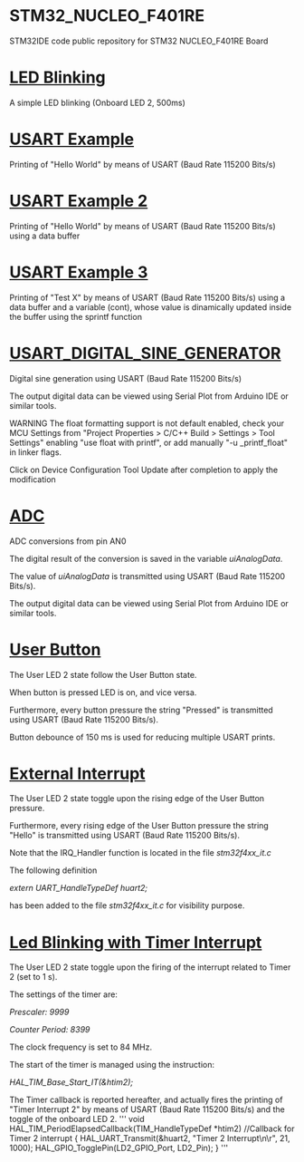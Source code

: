 # STM32_NUCLEO_F401RE
STM32IDE code public repository for STM32 NUCLEO_F401RE Board

# [LED Blinking](https://github.com/maxomous80/STM32_NUCLEO_F401RE/tree/master/LED%20Blinking)

A simple LED blinking (Onboard LED 2, 500ms)

# [USART Example](https://github.com/maxomous80/STM32_NUCLEO_F401RE/tree/master/USART%20Example)

Printing of "Hello World" by means of USART (Baud Rate 115200 Bits/s)

# [USART Example 2](https://github.com/maxomous80/STM32_NUCLEO_F401RE/tree/master/USART%20Example%202)
Printing of "Hello World" by means of USART (Baud Rate 115200 Bits/s) using a data buffer

# [USART Example 3](https://github.com/maxomous80/STM32_NUCLEO_F401RE/tree/master/USART%20Example%203)
Printing of "Test X" by means of USART (Baud Rate 115200 Bits/s) using a data buffer and a variable (cont), whose value is dinamically updated inside the buffer using the sprintf function

# [USART_DIGITAL_SINE_GENERATOR](https://github.com/maxomous80/STM32_NUCLEO_F401RE/tree/master/USART_DIGITAL_SINE_GENERATOR)
Digital sine generation using USART (Baud Rate 115200 Bits/s)

 The output digital data can be viewed using Serial Plot from Arduino IDE or similar tools.

WARNING
The float formatting support is not default enabled, check your MCU Settings from "Project Properties >  C/C++ Build > Settings > Tool Settings" enabling "use float with printf", or add manually "-u _printf_float" in linker flags.

 Click on Device Configuration Tool Update after completion to apply the modification 

# [ADC](https://github.com/maxomous80/STM32_NUCLEO_F401RE/tree/master/ADC%20Example)

 ADC conversions from pin AN0

 The digital result of the conversion is saved in the variable *uiAnalogData*.

 The value of *uiAnalogData* is transmitted using USART (Baud Rate 115200 Bits/s).

 The output digital data can be viewed using Serial Plot from Arduino IDE or similar tools.

# [User Button](https://github.com/maxomous80/STM32_NUCLEO_F401RE/tree/master/User%20Button)

The User LED 2 state follow the User Button state.

When button is pressed LED is on, and vice versa.

Furthermore, every button pressure the string "Pressed" is transmitted using USART (Baud Rate 115200 Bits/s).

Button debounce of 150 ms is used for reducing multiple USART prints.

# [External Interrupt](https://github.com/maxomous80/STM32_NUCLEO_F401RE/tree/master/External%20Interrupt)

The User LED 2 state toggle upon the rising edge of the User Button pressure.

Furthermore, every rising edge of the User Button pressure the string "Hello" is transmitted using USART (Baud Rate 115200 Bits/s).

Note that the IRQ_Handler function is located in the file *stm32f4xx_it.c*

The following definition

*extern UART_HandleTypeDef huart2;*

has been added to the file *stm32f4xx_it.c* for visibility purpose.

# [Led Blinking with Timer Interrupt](https://github.com/maxomous80/STM32_NUCLEO_F401RE/tree/master/Led%20Blink%20with%20Timer%20Interrupt)

The User LED 2 state toggle upon the firing of the interrupt related to Timer 2 (set to 1 s).

The settings of the timer are:

*Prescaler: 9999*

*Counter Period: 8399*

The clock frequency is set to 84 MHz.

The start of the timer is managed using the instruction:

*HAL_TIM_Base_Start_IT(&htim2);*

The Timer callback is reported hereafter, and actually fires the printing of "Timer Interrupt 2" by means of USART (Baud Rate 115200 Bits/s) and the toggle of the onboard LED 2.
'''
void HAL_TIM_PeriodElapsedCallback(TIM_HandleTypeDef *htim2) //Callback for Timer 2 interrupt
{
	HAL_UART_Transmit(&huart2, "Timer 2 Interrupt\n\r", 21, 1000);
	HAL_GPIO_TogglePin(LD2_GPIO_Port, LD2_Pin);
}
'''

